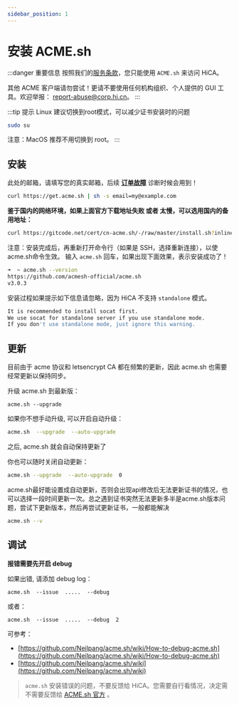 ```yaml
---
sidebar_position: 1
---
```


# 安装 ACME.sh

:::danger 重要信息
按照我们的[服务条款](/EULA)，您只能使用 `ACME.sh` 来访问 HiCA。

其他 ACME 客户端请勿尝试！更请不要使用任何机构组织、个人提供的 GUI 工具。欢迎举报： [report-abuse@corp.hi.cn](mailto:report-abuse@corp.hi.cn)。
:::

:::tip 提示
Linux 建议切换到root模式，可以减少证书安装时的问题

```bash
sudo su
```

注意：MacOS 推荐不用切换到 root。
:::

## 安装

此处的邮箱，请填写您的真实邮箱，后续 [**订单故障**](/diagnosis) 诊断时候会用到！

```bash
curl https://get.acme.sh | sh -s email=my@example.com
```

**鉴于国内的网络环境，如果上面官方下载地址失败 或者 太慢，可以选用国内的备用地址：**

```bash
curl https://gitcode.net/cert/cn-acme.sh/-/raw/master/install.sh?inline=false | sh -s email=my@example.com
```

注意：安装完成后，再重新打开命令行（如果是 SSH，选择重新连接），以使acme.sh命令生效。
输入 `acme.sh` 回车，如果出现下面效果，表示安装成功了！

```bash
➜  ~ acme.sh --version
https://github.com/acmesh-official/acme.sh
v3.0.3
```

安装过程如果提示如下信息请忽略，因为 HiCA 不支持 `standalone` 模式。

```bash
It is recommended to install socat first.
We use socat for standalone server if you use standalone mode.
If you don't use standalone mode, just ignore this warning.
```

## 更新

目前由于 acme 协议和 letsencrypt CA 都在频繁的更新，因此 acme.sh 也需要经常更新以保持同步。

升级 acme.sh 到最新版：

```
acme.sh --upgrade
```

如果你不想手动升级, 可以开启自动升级：

```bash
acme.sh  --upgrade  --auto-upgrade
```

之后, acme.sh 就会自动保持更新了

你也可以随时关闭自动更新：

```bash
acme.sh --upgrade  --auto-upgrade  0
```

acme.sh最好能设置成自动更新，否则会出现api修改后无法更新证书的情况，也可以选择一段时间更新一次。总之遇到证书突然无法更新多半是acme.sh版本问题，尝试下更新版本，然后再尝试更新证书，一般都能解决

```bash
acme.sh --v
```

## 调试

**报错需要先开启 debug**

如果出错, 请添加 debug log：

```
acme.sh  --issue  .....  --debug
```

或者：

```
acme.sh  --issue  .....  --debug  2
```

可参考： 
- [https://github.com/Neilpang/acme.sh/wiki/How-to-debug-acme.sh](https://github.com/Neilpang/acme.sh/wiki/How-to-debug-acme.sh)
- [https://github.com/Neilpang/acme.sh/wiki](https://github.com/Neilpang/acme.sh/wiki)


> `acme.sh` 安装错误的问题，不要反馈给 HiCA。您需要自行看情况，决定需不需要反馈给 [ACME.sh 官方](https://github.com/acmesh-official/acme.sh/issues/new) 。
